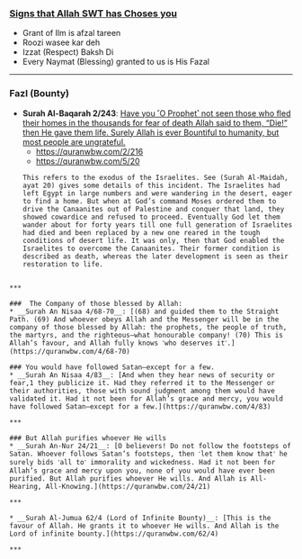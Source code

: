 ### [Signs that Allah SWT has Choses you](https://www.youtube.com/shorts/GkzowvaPtsA)
* Grant of Ilm is afzal tareen
* Roozi wasee kar deh
* Izzat (Respect) Baksh Di
* Every Naymat (Blessing) granted to us is His Fazal

***

### Fazl (Bounty)

* __Surah Al-Baqarah 2/243__: [Have you ˹O Prophet˺ not seen those who fled their homes in the thousands for fear of death Allah said to them, “Die!” then He gave them life. Surely Allah is ever Bountiful to humanity, but most people are ungrateful.](https://quranwbw.com/2/243)
    * https://quranwbw.com/2/216
    * https://quranwbw.com/5/20
  ```
  This refers to the exodus of the Israelites. See (Surah Al-Maidah, ayat 20) gives some details of this incident. The Israelites had left Egypt in large numbers and were wandering in the desert, eager to find a home. But when at God’s command Moses ordered them to drive the Canaanites out of Palestine and conquer that land, they showed cowardice and refused to proceed. Eventually God let them wander about for forty years till one full generation of Israelites had died and been replaced by a new one reared in the tough conditions of desert life. It was only, then that God enabled the Israelites to overcome the Canaanites. Their former condition is described as death, whereas the later development is seen as their restoration to life.
```

***

###  The Company of those blessed by Allah:
* __Surah An Nisaa 4/68-70__: [(68) and guided them to the Straight Path. (69) And whoever obeys Allah and the Messenger will be in the company of those blessed by Allah: the prophets, the people of truth, the martyrs, and the righteous—what honourable company! (70) This is Allah’s favour, and Allah fully knows ˹who deserves it˺.](https://quranwbw.com/4/68-70)

### You would have followed Satan—except for a few.
* __Surah An Nisaa 4/83__: [And when they hear news of security or fear,1 they publicize it. Had they referred it to the Messenger or their authorities, those with sound judgment among them would have validated it. Had it not been for Allah’s grace and mercy, you would have followed Satan—except for a few.](https://quranwbw.com/4/83)

***

### But Allah purifies whoever He wills
* __Surah An-Nur 24/21__: [O believers! Do not follow the footsteps of Satan. Whoever follows Satan’s footsteps, then ˹let them know that˺ he surely bids ˹all to˺ immorality and wickedness. Had it not been for Allah’s grace and mercy upon you, none of you would have ever been purified. But Allah purifies whoever He wills. And Allah is All-Hearing, All-Knowing.](https://quranwbw.com/24/21)

***

* __Surah Al-Jumua 62/4 (Lord of Infinite Bounty)__: [This is the favour of Allah. He grants it to whoever He wills. And Allah is the Lord of infinite bounty.](https://quranwbw.com/62/4)

*** 

